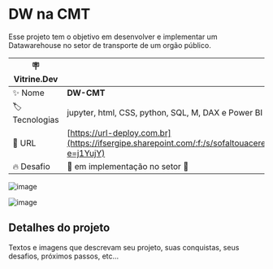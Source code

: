 # DW na CMT 

Esse projeto tem o objetivo em desenvolver e implementar um Datawarehouse no setor de transporte de um orgão público. 

| :placard: Vitrine.Dev |  |
| -------------  | --- |
| :sparkles: Nome        | **DW-CMT**
| :label: Tecnologias | jupyter, html, CSS, python, SQL, M, DAX e Power BI
| :rocket: URL         | [https://url-deploy.com.br](https://ifsergipe.sharepoint.com/:f:/s/sofaltouacereja/Etle4GR7w6tIl0tdz1dmFx4BaxfwZxDxuzPFxGPcVLKXeA?e=j1YujY) |
| :fire: Desafio     | 🚧 em implementação no setor 🚧 |

<!-- Inserir imagem com a #vitrinedev ao final do link -->
![image](http://www.ifs.edu.br/images/proad/2021/bot%C3%B5es_dadm/capa_DADM.png)

![image](https://github.com/luanvsky/dw-cmt/assets/119130562/2c2bad44-1196-452e-9d25-2388d4176387)


## Detalhes do projeto

Textos e imagens que descrevam seu projeto, suas conquistas, seus desafios, próximos passos, etc...
